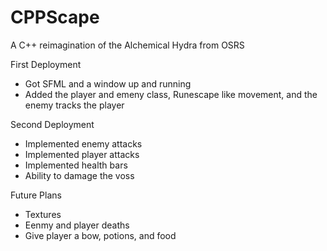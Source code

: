 # CPPScape
A C++ reimagination of the Alchemical Hydra from OSRS

First Deployment
* Got SFML and a window up and running
* Added the player and emeny class, Runescape like movement, and the enemy tracks the player

Second Deployment
* Implemented enemy attacks 
* Implemented player attacks
* Implemented health bars
* Ability to damage the voss

Future Plans
* Textures
* Eenmy and player deaths
* Give player a bow, potions, and food

